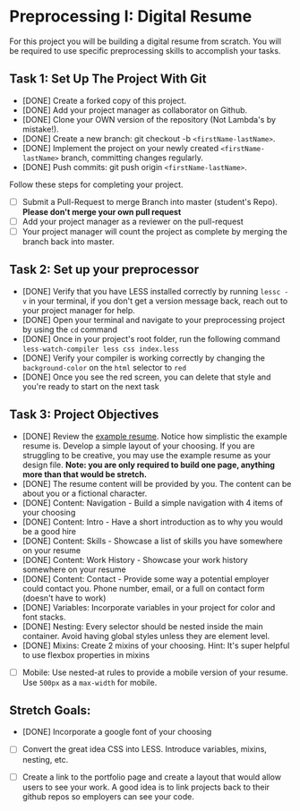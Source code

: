 # Preprocessing I: Digital Resume

For this project you will be building a digital resume from scratch. You will be required to use specific preprocessing skills to accomplish your tasks.  

## Task 1: Set Up The Project With Git

- [DONE] Create a forked copy of this project.
- [DONE] Add your project manager as collaborator on Github.
- [DONE] Clone your OWN version of the repository (Not Lambda's by mistake!).
- [DONE] Create a new branch: git checkout -b `<firstName-lastName>`.
- [DONE] Implement the project on your newly created `<firstName-lastName>` branch, committing changes regularly.
- [DONE] Push commits: git push origin `<firstName-lastName>`.
 
Follow these steps for completing your project.

- [ ] Submit a Pull-Request to merge <firstName-lastName> Branch into master (student's  Repo). **Please don't merge your own pull request**
- [ ] Add your project manager as a reviewer on the pull-request
- [ ] Your project manager will count the project as complete by merging the branch back into master.

## Task 2: Set up your preprocessor
* [DONE] Verify that you have LESS installed correctly by running `lessc -v` in your terminal, if you don't get a version message back, reach out to your project manager for help.
* [DONE] Open your terminal and navigate to your preprocessing project by using the `cd` command
* [DONE] Once in your project's root folder, run the following command `less-watch-compiler less css index.less`
* [DONE] Verify your compiler is working correctly by changing the `background-color` on the `html` selector to `red`
* [DONE] Once you see the red screen, you can delete that style and you're ready to start on the next task

## Task 3: Project Objectives

* [DONE] Review the [example resume](resume-example.png).  Notice how simplistic the example resume is.  Develop a simple layout of your choosing. If you are struggling to be creative, you may use the example resume as your design file. 
**Note: you are only required to build one page, anything more than that would be stretch.**
* [DONE] The resume content will be provided by you. The content can be about you or a fictional character.  
* [DONE] Content: Navigation - Build a simple navigation with 4 items of your choosing
* [DONE] Content: Intro - Have a short introduction as to why you would be a good hire
* [DONE] Content: Skills - Showcase a list of skills you have somewhere on your resume
* [DONE] Content: Work History - Showcase your work history somewhere on your resume
* [DONE] Content: Contact - Provide some way a potential employer could contact you.  Phone number, email, or a full on contact form (doesn't have to work)
* [DONE] Variables: Incorporate variables in your project for color and font stacks.  
* [DONE] Nesting: Every selector should be nested inside the main container.  Avoid having global styles unless they are element level.
* [DONE] Mixins: Create 2 mixins of your choosing. Hint: It's super helpful to use flexbox properties in mixins
* [ ] Mobile: Use nested-at rules to provide a mobile version of your resume.  Use `500px` as a `max-width` for mobile. 

## Stretch Goals: 
* [DONE] Incorporate a google font of your choosing
* [ ] Convert the great idea CSS into LESS.  Introduce variables, mixins, nesting, etc. 
* [ ] Create a link to the portfolio page and create a layout that would allow users to see your work.  A good idea is to link projects back to their github repos so employers can see your code.



